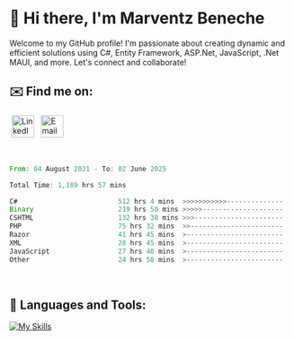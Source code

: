 # 👋 Hi there, I'm Marventz Beneche

Welcome to my GitHub profile! I'm passionate about creating dynamic and efficient solutions using C#, Entity Framework, ASP.Net, JavaScript, .Net MAUI, and more. Let's connect and collaborate!

## ✉️ Find me on:
 <a href="https://linkedin.com/in/benechem" target="_blank" rel="noopener noreferrer"> <img src="https://icons.iconarchive.com/icons/limav/flat-gradient-social/512/Linkedin-icon.png" alt="LinkedIn" height="40" style="vertical-align:top; margin:4px"></a>
 <a href="mailto:info@benechem.co"> <img src="https://icons.iconarchive.com/icons/dtafalonso/android-lollipop/512/Gmail-icon.png" alt="Email" height="40" style="vertical-align:top; margin:4px"></a>
</p>

<br/>
<!--START_SECTION:waka-->

```rust
From: 04 August 2021 - To: 02 June 2025

Total Time: 1,189 hrs 57 mins

C#                         512 hrs 4 mins  >>>>>>>>>>>--------------   42.15 %
Binary                     219 hrs 50 mins >>>>>--------------------   18.10 %
CSHTML                     132 hrs 38 mins >>>----------------------   10.92 %
PHP                        75 hrs 32 mins  >>-----------------------   06.22 %
Razor                      41 hrs 45 mins  >------------------------   03.44 %
XML                        28 hrs 45 mins  >------------------------   02.37 %
JavaScript                 27 hrs 40 mins  >------------------------   02.28 %
Other                      24 hrs 58 mins  >------------------------   02.06 %
```

<!--END_SECTION:waka-->
<br />

## 🧰 Languages and Tools:

[![My Skills](https://skillicons.dev/icons?i=js,html,css,cs,java,php,mysql,dotnet,bootstrap,visualstudio,vscode,androidstudio,azure,xd,wordpress,raspberrypi)](https://skillicons.dev)
<br />


